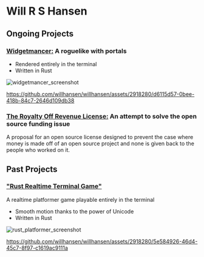 # Will R S Hansen

## Ongoing Projects

### [Widgetmancer:](https://github.com/willhansen/widgetmancer) A roguelike with portals
- Rendered entirely in the terminal
- Written in Rust

![widgetmancer_screenshot](https://github.com/willhansen/willhansen/assets/2918280/f44bc5e4-413a-44c5-b554-fb023d3d45da)


https://github.com/willhansen/willhansen/assets/2918280/d6115d57-0bee-418b-84c7-2646d109db38




### [The Royalty Off Revenue License:](https://github.com/willhansen/RoyaltyOffRevenueLicense) An attempt to solve the open source funding issue
A proposal for an open source license designed to prevent the case where money is made off of an open source project and none is given back to the people who worked on it.

## Past Projects

### ["Rust Realtime Terminal Game"](https://github.com/willhansen/rust_realtime_terminal_game)
A realtime platformer game playable entirely in the terminal
- Smooth motion thanks to the power of Unicode
- Written in Rust

![rust_platformer_screenshot](https://github.com/willhansen/willhansen/assets/2918280/8b68265d-e33f-476d-9b88-b617460fc1a4)



https://github.com/willhansen/willhansen/assets/2918280/5e584926-46d4-45c7-8f97-c1619ac9111a

